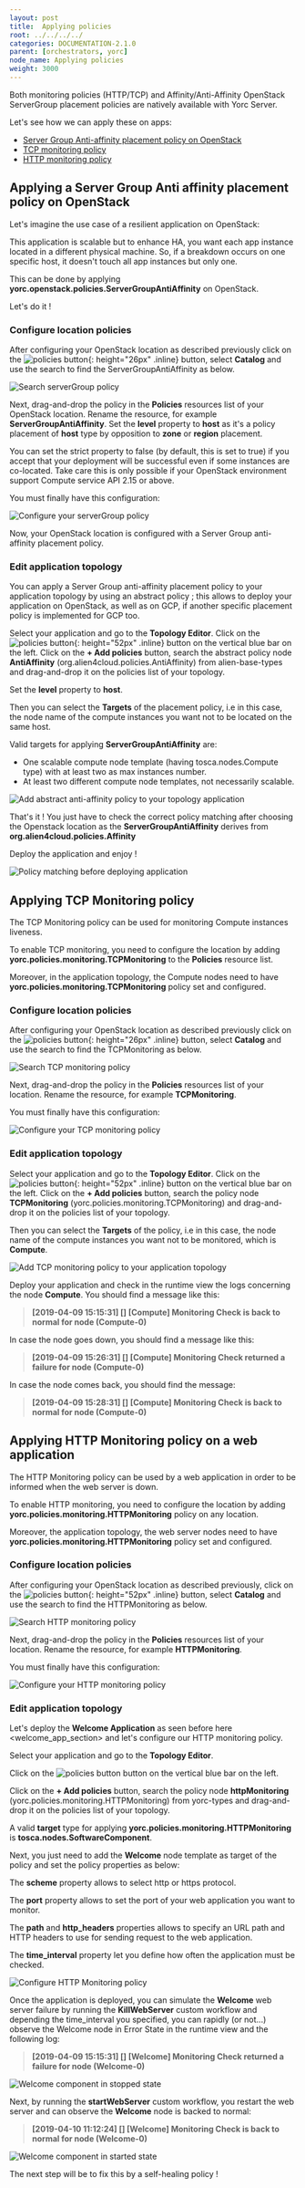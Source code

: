```yaml
---
layout: post
title:  Applying policies
root: ../../../../
categories: DOCUMENTATION-2.1.0
parent: [orchestrators, yorc]
node_name: Applying policies
weight: 3000
---
```


Both monitoring policies (HTTP/TCP) and Affinity/Anti-Affinity OpenStack ServerGroup placement policies are natively available with Yorc Server.

Let's see how we can apply these on apps:

- [Server Group Anti-affinity placement policy on OpenStack](#applying-a-server-group-anti-affinity-placement-policy-on-openstack)
- [TCP monitoring policy](#applying-tcp-monitoring-policy)
- [HTTP monitoring policy](#applying-http-monitoring-policy-on-a-web-application)

## Applying a Server Group Anti affinity placement policy on OpenStack

Let's imagine the use case of a resilient application on OpenStack:

This application is scalable but to enhance HA, you want each app instance located in a different physical machine. So, if a breakdown occurs on one specific host, it doesn't touch all app instances but only one.

This can be done by applying **yorc.openstack.policies.ServerGroupAntiAffinity** on OpenStack.

Let's do it !

### Configure location policies

After configuring your OpenStack location as described previously click on the ![policies button](../../../../images/2.1.0/yorc/policies-button.png){: height="26px" .inline} button, select **Catalog** and use the search to find the ServerGroupAntiAffinity as below.

![Search serverGroup policy](../../../../images/2.1.0/yorc/search-servergroup-policy.png)

Next, drag-and-drop the policy in the **Policies** resources list of your OpenStack location. Rename the resource, for example **ServerGroupAntiAffinity**. Set the **level** property to **host** as it's a policy placement of **host** type by opposition to **zone** or **region** placement.

You can set the strict property to false (by default, this is set to true) if you accept that your deployment will be successful even if some instances are co-located. Take care this is only possible if your OpenStack environment support Compute service API 2.15 or above.

You must finally have this configuration:

![Configure your serverGroup policy](../../../../images/2.1.0/yorc/servergroup-policy-resource.png)

Now, your OpenStack location is configured with a Server Group anti-affinity placement policy.

### Edit application topology

You can apply a Server Group anti-affinity placement policy to your application topology by using an abstract policy ; this allows to deploy your application on OpenStack, as well as on GCP, if another specific placement policy is implemented for GCP too.

Select your application and go to the **Topology Editor**. Click on the ![policies button](../../../../images/2.1.0/yorc/topology-policies-button.png){: height="52px" .inline} button on the vertical blue bar on the left. Click on the **+ Add policies** button, search the abstract policy node **AntiAffinity** (org.alien4cloud.policies.AntiAffinity) from alien-base-types and drag-and-drop it on the policies list of your topology.

Set the **level** property to **host**.

Then you can select the **Targets** of the placement policy, i.e in this case, the node name of the compute instances you want not to be located on the same host.

Valid targets for applying **ServerGroupAntiAffinity** are:

-  One scalable compute node template (having tosca.nodes.Compute type) with at least two as max instances number.
-  At least two different compute node templates, not necessarily scalable.

![Add abstract anti-affinity policy to your topology application](../../../../images/2.1.0/yorc/placement-topology-editor.png)

That's it ! You just have to check the correct policy matching after choosing the Openstack location as the **ServerGroupAntiAffinity** derives from **org.alien4cloud.policies.Affinity**

Deploy the application and enjoy !

![Policy matching before deploying application](../../../../images/2.1.0/yorc/policy-matching.png)

## Applying TCP Monitoring policy

The TCP Monitoring policy can be used for monitoring Compute instances liveness.

To enable TCP monitoring, you need to configure the location by adding **yorc.policies.monitoring.TCPMonitoring** to the **Policies** resource list.

Moreover, in the application topology, the Compute nodes need to have **yorc.policies.monitoring.TCPMonitoring** policy set and configured.

### Configure location policies

After configuring your OpenStack location as described previously click on the ![policies button](../../../../images/2.1.0/yorc/policies-button.png){: height="26px" .inline} button, select **Catalog** and use the search to find the TCPMonitoring as below.

![Search TCP monitoring policy](../../../../images/2.1.0/yorc/search-tcpmonitoring-policy.png)

Next, drag-and-drop the policy in the **Policies** resources list of your location. Rename the resource, for example **TCPMonitoring**.

You must finally have this configuration:

![Configure your TCP monitoring policy](../../../../images/2.1.0/yorc/tcpmonitoring-policy-resource.png)

### Edit application topology

Select your application and go to the **Topology Editor**. Click on the ![policies button](../../../../images/2.1.0/yorc/topology-policies-button.png){: height="52px" .inline} button on the vertical blue bar on the left. Click on the **+ Add policies** button, search the policy node **TCPMonitoring** (yorc.policies.monitoring.TCPMonitoring) and drag-and-drop it on the policies list of your topology.

Then you can select the **Targets** of the policy, i.e in this case, the node name of the compute instances you want not to be monitored, which is **Compute**.

![Add TCP monitoring policy to your application topology](../../../../images/2.1.0/yorc/tcpmonitoring-topology-editor.png)

Deploy your application and check in the runtime view the logs concerning the node **Compute**. You should find a message like this:

> **[2019-04-09 15:15:31] [] [Compute] Monitoring Check is back to normal for node (Compute-0)**

In case the node goes down, you should find a message like this:

> **[2019-04-09 15:26:31] [] [Compute] Monitoring Check returned a failure for node (Compute-0)**

In case the node comes back, you should find the message:

> **[2019-04-09 15:28:31] [] [Compute] Monitoring Check is back to normal for node (Compute-0)**

## Applying HTTP Monitoring policy on a web application

The HTTP Monitoring policy can be used by a web application in order to be informed when the web server is down.

To enable HTTP monitoring, you need to configure the location by adding **yorc.policies.monitoring.HTTPMonitoring** policy on any location.

Moreover, the application topology, the web server nodes need to have **yorc.policies.monitoring.HTTPMonitoring** policy set and configured.

### Configure location policies

After configuring your OpenStack location as described previously, click on the ![policies button](../../../../images/2.1.0/yorc/policies-button.png){: height="52px" .inline} button, select **Catalog** and use the search to find the HTTPMonitoring as below.

![Search HTTP monitoring policy](../../../../images/2.1.0/yorc/search-httpmonitoring-policy.png)

Next, drag-and-drop the policy in the **Policies** resources list of your location. Rename the resource, for example **HTTPMonitoring**.

You must finally have this configuration:

![Configure your HTTP monitoring policy](../../../../images/2.1.0/yorc/httpmonitoring-policy-resource.png)

### Edit application topology

Let's deploy the **Welcome Application** as seen before here &lt;welcome\_app\_section&gt; and let's configure our HTTP monitoring policy.

Select your application and go to the **Topology Editor**.

Click on the ![policies button](../../../../images/2.1.0/yorc/topology-policies-button.png) button on the vertical blue bar on the left.

Click on the **+ Add policies** button, search the policy node **httpMonitoring** (yorc.policies.monitoring.HTTPMonitoring) from yorc-types and drag-and-drop it on the policies list of your topology.

A valid **target** type for applying **yorc.policies.monitoring.HTTPMonitoring** is **tosca.nodes.SoftwareComponent**.

Next, you just need to add the **Welcome** node template as target of the policy and set the policy properties as below:

The **scheme** property allows to select http or https protocol.

The **port** property allows to set the port of your web application you want to monitor.

The **path** and **http_headers** properties allows to specify an URL path and HTTP headers to use for sending request to the web application.

The **time_interval** property let you define how often the application must be checked.

![Configure HTTP Monitoring policy](../../../../images/2.1.0/yorc/configure-http-monitoring-policy.png)

Once the application is deployed, you can simulate the **Welcome** web server failure by running the **KillWebServer** custom workflow and depending the time\_interval you specified, you can rapidly (or not...) observe the Welcome node in Error State in the runtime view and the following log:

> **[2019-04-09 15:15:31] [] [Welcome] Monitoring Check returned a failure for node (Welcome-0)**

![Welcome component in stopped state](../../../../images/2.1.0/yorc/welcome-error.png)

Next, by running the **startWebServer** custom workflow, you restart the web server and can observe the **Welcome** node is backed to normal:

> **[2019-04-10 11:12:24] [] [Welcome] Monitoring Check is back to normal for node (Welcome-0)**

![Welcome component in started state](../../../../images/2.1.0/yorc/welcome-ok.png)

The next step will be to fix this by a self-healing policy !
